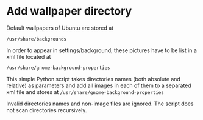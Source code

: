 # Add wallpaper directory

Default wallpapers of Ubuntu are stored at

<code>/usr/share/backgrounds</code>

In order to appear in settings/background, these pictures have to be list in a xml file located at 

<code>/usr/share/gnome-background-properties
</code>

This simple Python script takes directories names (both absolute and relative) as parameters and add all images in each of them to a separated xml file and stores at <code>/usr/share/gnome-background-properties
</code>  

Invalid directories names and non-image files are ignored.
The script does not scan directories recursively. 